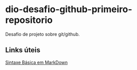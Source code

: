 # dio-desafio-github-primeiro-repositorio
Desafio de projeto sobre git/github.

## Links úteis
[Sintaxe Básica em MarkDown](https://www.markdownguide.org/basic-syntax/)
